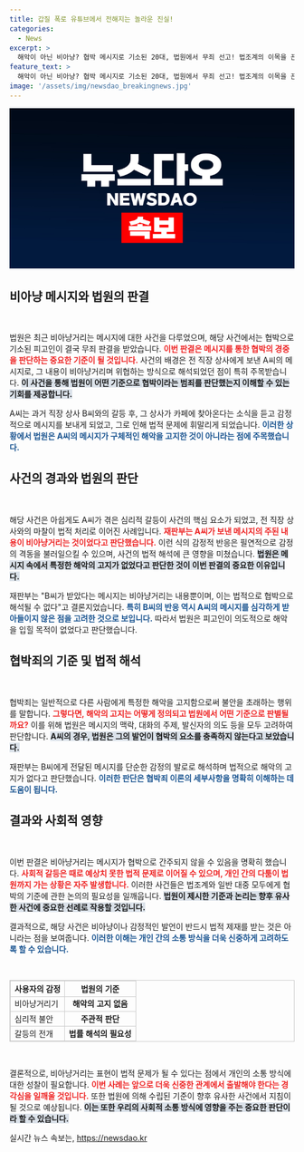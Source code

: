 ```yaml
---
title: 갑질 폭로 유튜브에서 전해지는 놀라운 진실!
categories:
  - News
excerpt: >
  해악이 아닌 비아냥? 협박 메시지로 기소된 20대, 법원에서 무죄 선고! 법조계의 이목을 끈 이 사건의 전말과 법원의 판단을 확인해보세요. 클릭하면 궁금증이 풀립니다!
feature_text: >
  해악이 아닌 비아냥? 협박 메시지로 기소된 20대, 법원에서 무죄 선고! 법조계의 이목을 끈 이 사건의 전말과 법원의 판단을 확인해보세요. 클릭하면 궁금증이 풀립니다!
image: '/assets/img/newsdao_breakingnews.jpg'
---
```


<p><img src="/assets/img/newsdao_breakingnews.jpg" alt="implanttips 속보" /></p>

<h2 data-ke-size="size26">비아냥 메시지와 법원의 판결</h2>

<p data-ke-size="size16">&nbsp;</p>

<p>법원은 최근 비아냥거리는 메시지에 대한 사건을 다루었으며, 해당 사건에서는 협박으로 기소된 피고인이 결국 무죄 판결을 받았습니다. <b><span style="color: #ee2323;">이번 판결은 메시지를 통한 협박의 경중을 판단하는 중요한 기준이 될 것입니다.</span></b> 사건의 배경은 전 직장 상사에게 보낸 A씨의 메시지로, 그 내용이 비아냥거리며 위협하는 방식으로 해석되었던 점이 특히 주목받습니다. <b><span style="background-color: #21538527;">이 사건을 통해 법원이 어떤 기준으로 협박이라는 범죄를 판단했는지 이해할 수 있는 기회를 제공합니다.</span></b> </p>

<p>A씨는 과거 직장 상사 B씨와의 갈등 후, 그 상사가 카페에 찾아온다는 소식을 듣고 감정적으로 메시지를 보내게 되었고, 그로 인해 법적 문제에 휘말리게 되었습니다. <b><span style="color: #1a5490;">이러한 상황에서 법원은 A씨의 메시지가 구체적인 해악을 고지한 것이 아니라는 점에 주목했습니다.</span></b> </p>

<h2 data-ke-size="size26">사건의 경과와 법원의 판단</h2>

<p data-ke-size="size16">&nbsp;</p>

<p>해당 사건은 아쉽게도 A씨가 겪은 심리적 갈등이 사건의 핵심 요소가 되었고, 전 직장 상사와의 마찰이 법적 처리로 이어진 사례입니다. <b><span style="color: #ee2323;">재판부는 A씨가 보낸 메시지의 주된 내용이 비아냥거리는 것이었다고 판단했습니다.</span></b> 이런 식의 감정적 반응은 필연적으로 감정의 격동을 불러일으킬 수 있으며, 사건의 법적 해석에 큰 영향을 미쳤습니다. <b><span style="background-color: #21538527;">법원은 메시지 속에서 특정한 해악의 고지가 없었다고 판단한 것이 이번 판결의 중요한 이유입니다.</span></b></p>

<p>재판부는 "B씨가 받았다는 메시지는 비아냥거리는 내용뿐이며, 이는 법적으로 협박으로 해석될 수 없다"고 결론지었습니다. <b><span style="color: #1a5490;">특히 B씨의 반응 역시 A씨의 메시지를 심각하게 받아들이지 않은 점을 고려한 것으로 보입니다.</span></b> 따라서 법원은 피고인이 의도적으로 해악을 입힐 목적이 없었다고 판단했습니다.</p>

<h2 data-ke-size="size26">협박죄의 기준 및 법적 해석</h2>

<p data-ke-size="size16">&nbsp;</p>

<p>협박죄는 일반적으로 다른 사람에게 특정한 해악을 고지함으로써 불안을 초래하는 행위를 말합니다. <b><span style="color: #ee2323;">그렇다면, 해악의 고지는 어떻게 정의되고 법원에서 어떤 기준으로 판별될까요?</span></b> 이를 위해 법원은 메시지의 맥락, 대화의 주제, 발신자의 의도 등을 모두 고려하여 판단합니다. <b><span style="background-color: #21538527;">A씨의 경우, 법원은 그의 발언이 협박의 요소를 충족하지 않는다고 보았습니다.</span></b> </p>

<p>재판부는 B씨에게 전달된 메시지를 단순한 감정의 발로로 해석하며 법적으로 해악의 고지가 없다고 판단했습니다. <b><span style="color: #1a5490;">이러한 판단은 협박죄 이론의 세부사항을 명확히 이해하는 데 도움이 됩니다.</span></b>  </p>

<h2 data-ke-size="size26">결과와 사회적 영향</h2>

<p data-ke-size="size16">&nbsp;</p>

<p>이번 판결은 비아냥거리는 메시지가 협박으로 간주되지 않을 수 있음을 명확히 했습니다. <b><span style="color: #ee2323;">사회적 갈등은 때로 예상치 못한 법적 문제로 이어질 수 있으며, 개인 간의 다툼이 법원까지 가는 상황은 자주 발생합니다.</span></b> 이러한 사건들은 법조계와 일반 대중 모두에게 협박의 기준에 관한 논의의 필요성을 일깨웁니다. <b><span style="background-color: #21538527;">법원이 제시한 기준과 논리는 향후 유사한 사건에 중요한 선례로 작용할 것입니다.</span></b></p>

<p>결과적으로, 해당 사건은 비아냥이나 감정적인 발언이 반드시 법적 제재를 받는 것은 아니라는 점을 보여줍니다. <b><span style="color: #1a5490;">이러한 이해는 개인 간의 소통 방식을 더욱 신중하게 고려하도록 할 수 있습니다.</span></b> </p>

<p data-ke-size="size16">&nbsp;</p>

<table style="width: 100%; border-collapse: collapse; border: 1px solid #ccc;">
  <tr>
    <th style="border: 1px solid #ccc; text-align: center;">사용자의 감정</th>
    <th style="border: 1px solid #ccc; text-align: center;">법원의 기준</th>
  </tr>
  <tr>
    <td style="border: 1px solid #ccc;">비아냥거리기</td>
    <td style="border: 1px solid #ccc; text-align: center;"><b>해악의 고지 없음</b></td>
  </tr>
  <tr>
    <td style="border: 1px solid #ccc;">심리적 불안</td>
    <td style="border: 1px solid #ccc; text-align: center;"><b>주관적 판단</b></td>
  </tr>
  <tr>
    <td style="border: 1px solid #ccc;">갈등의 전개</td>
    <td style="border: 1px solid #ccc; text-align: center;"><b>법률 해석의 필요성</b></td>
  </tr>
</table>

<p data-ke-size="size16">&nbsp;</p>

<p>결론적으로, 비아냥거리는 표현이 법적 문제가 될 수 있다는 점에서 개인의 소통 방식에 대한 성찰이 필요합니다. <b><span style="color: #ee2323;">이번 사례는 앞으로 더욱 신중한 관계에서 출발해야 한다는 경각심을 일깨울 것입니다.</span></b> 또한 법원에 의해 수립된 기준이 향후 유사한 사건에서 지침이 될 것으로 예상됩니다. <b><span style="background-color: #21538527;">이는 또한 우리의 사회적 소통 방식에 영향을 주는 중요한 판단이라 할 수 있습니다.</span></b></p>
실시간 뉴스 속보는, <a href="https://newsdao.kr" rel="dofollow">https://newsdao.kr</a>


